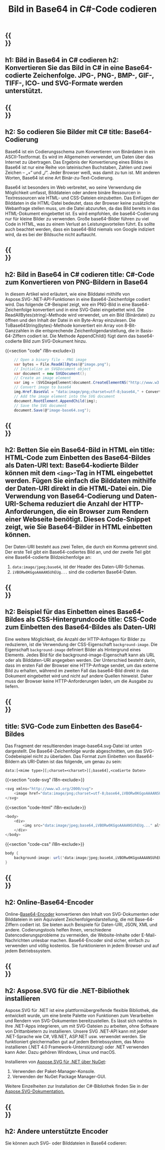 ﻿---
translation: true
template: /templates/_template-encoder.md
title: Bild in Base64 in C#-Code codieren
url: /net/base64-encoder/
description: Konvertieren Sie das Bild in C#-Code in Base64. Verwenden Sie als Daten-URIs codierte Base64-Bilder, um sie in HTML, CSS oder JSON einzubetten.
---

{{<section banner>}}
---
h1: Bild in Base64 in C# codieren
h2: Konvertieren Sie das Bild in C# in eine Base64-codierte Zeichenfolge. JPG-, PNG-, BMP-, GIF-, TIFF-, ICO- und SVG-Formate werden unterstützt.
---

{{<section base64>}}
---
h2: So codieren Sie Bilder mit C#
title: Base64-Codierung
---

Base64 ist ein Codierungsschema zum Konvertieren von Binärdaten in ein ASCII-Textformat. Es wird im Allgemeinen verwendet, um Daten über das Internet zu übertragen. Das Ergebnis der Konvertierung eines Bildes in Base64 ist nur eine Reihe von lateinischen Buchstaben, Zahlen und zwei Zeichen – „+“ und „/“. Jeder Browser weiß, was damit zu tun ist. Mit anderen Worten, Base64 ist eine Art Binär-zu-Text-Codierung.

 Base64 ist besonders im Web verbreitet, wo seine Verwendung die Möglichkeit umfasst, Bilddateien oder andere binäre Ressourcen in Textressourcen wie HTML- und CSS-Dateien einzubetten. Das Einfügen der Bilddaten in die HTML-Datei bedeutet, dass der Browser keine zusätzliche Webanfrage stellen muss, um die Datei abzurufen, da das Bild bereits in das HTML-Dokument eingebettet ist. Es wird empfohlen, die base64-Codierung nur für kleine Bilder zu verwenden. Große base64-Bilder führen zu viel Code in HTML, was zu einem Verlust an Leistungsvorteilen führt. Es sollte auch beachtet werden, dass ein base64-Bild niemals von Google indiziert wird, da es bei der Bildsuche nicht auftaucht.

{{<section demos>}}
---
h2: Bild in Base64 in C# codieren
title: C#-Code zum Konvertieren von PNG-Bildern in Base64
---

In diesem Artikel wird erläutert, wie eine Bilddatei mithilfe von Aspose.SVG-.NET-API-Funktionen in eine Base64-Zeichenfolge codiert wird. Das folgende C#-Beispiel zeigt, wie ein PNG-Bild in eine Base64-Zeichenfolge konvertiert und in eine SVG-Datei eingebettet wird. Die ReadAllBytes(string)-Methode wird verwendet, um ein Bild (Binärdatei) zu öffnen und den Inhalt der Datei in ein Byte-Array einzulesen. Die ToBase64String(bytes)-Methode konvertiert ein Array von 8-Bit-Ganzzahlen in die entsprechende Zeichenfolgendarstellung, die in Basis-64-Ziffern codiert ist. Die Methode AppendChild() fügt dann das base64-codierte Bild zum SVG-Dokument hinzu.

{{<section "code" i18n-exclude>}}

```cs
    // Open a binary file - PNG image
    var bytes = File.ReadAllBytes(@"image.png");
    // Initialize an SVGDocument object
    var document = new SVGDocument();
    // Create an image element
    var img = (SVGImageElement)document.CreateElementNS("http://www.w3.org/2000/svg", "image");
    // Convert image to base64
    img.Href.BaseVal = "data:image/png;charset=utf-8;base64," + Convert.ToBase64String(bytes);
    // Add the image element into the SVG document
    document.RootElement.AppendChild(img);
    // Save the SVG document
    document.Save(@"image-base64.svg");
```

{{<section html>}}
---
h2: Betten Sie ein Base64-Bild in HTML ein
title: HTML-Code zum Einbetten des Base64-Bildes als Daten-URI
text: Base64-kodierte Bilder können mit dem `<img>`-Tag in HTML eingebettet werden. Fügen Sie einfach die Bilddaten mithilfe der Daten-URI direkt in die HTML-Datei ein. Die Verwendung von Base64-Codierung und Daten-URI-Schema reduziert die Anzahl der HTTP-Anforderungen, die ein Browser zum Rendern einer Webseite benötigt. Dieses Code-Snippet zeigt, wie Sie Base64-Bilder in HTML einbetten können.
---

Der Daten-URI besteht aus zwei Teilen, die durch ein Komma getrennt sind. Der erste Teil gibt ein Base64-codiertes Bild an, und der zweite Teil gibt eine Base64-codierte Bildzeichenfolge an:
1. `data:image/jpeg;base64`, ist der Header des Daten-URI-Schemas.
1. `iVBORw0KGgoAAAANSUhEUg...` sind die codierten Base64-Daten.

{{<section css>}}
---
h2: Beispiel für das Einbetten eines Base64-Bildes als CSS-Hintergrundcode
title: CSS-Code zum Einbetten des Base64-Bildes als Daten-URI
---

Eine weitere Möglichkeit, die Anzahl der HTTP-Anfragen für Bilder zu reduzieren, ist die Verwendung der CSS-Eigenschaft `background-image`. Die Eigenschaft `background-image` definiert Bilder als Hintergrund eines Elements. Jedes Bild für die background-image-Eigenschaft kann als URL oder als Bilddaten-URI angegeben werden. Der Unterschied besteht darin, dass im ersten Fall der Browser eine HTTP-Anfrage sendet, um das externe Bild zu erhalten, während im zweiten Fall das base64-Bild direkt in das Dokument eingebettet wird und nicht auf andere Quellen hinweist. Daher muss der Browser keine HTTP-Anforderungen laden, um die Ausgabe zu liefern.

{{<section svg>}}
---
title: SVG-Code zum Einbetten des Base64-Bildes
---

Das Fragment der resultierenden image-base64.svg-Datei ist unten dargestellt. Die Base64-Zeichenfolge wurde abgeschnitten, um das SVG-Codebeispiel nicht zu überladen. Das Format zum Einbetten von Base64-Bildern als URI-Daten ist das folgende, um genau zu sein:

`data:[<mime type>][;charset=<charset>][;base64],<codierte Daten>`


{{<section "code-svg" i18n-exclude>}}

```cs
<svg xmlns="http://www.w3.org/2000/svg">
	<image href="data:image/png;charset=utf-8;base64,iVBORw0KGgoAAAANSUhEUg..." alt="Red border"/>
</svg>
```

{{<section "code-html" i18n-exclude>}}

```cs
<body>
    <div>
        <img src="data:image/jpeg;base64,iVBORw0KGgoAAAANSUhEUg..." alt="Red border">
    </div>
</body>
```

{{<section "code-css" i18n-exclude>}}

```cs
body {
    background-image: url('data:image/jpeg;base64,iVBORw0KGgoAAAANSUhEUg...');
}
```

{{<section encoder-online>}}
---
h2: Online-Base64-Encoder
---

Online-<a href="https://products.aspose.app/svg/{{lang}}/encoding" target="_blank">Base64-Encoder</a> konvertieren den Inhalt von SVG-Dokumenten oder Bilddateien in sein Äquivalent Zeichenfolgendarstellung, die mit Base-64-Ziffern codiert ist. Sie bieten auch Beispiele für Daten-URI, JSON, XML und andere. Codierungstools helfen Ihnen, verschiedene Datencodierungsprobleme zu vermeiden, die Website-Inhalte oder E-Mail-Nachrichten unlesbar machen. Base64-Encoder sind sicher, einfach zu verwenden und völlig kostenlos. Sie funktionieren in jedem Browser und auf jedem Betriebssystem.

{{<section installing>}}
---
h2: Aspose.SVG für die .NET-Bibliothek installieren
---

Aspose.SVG für .NET ist eine plattformübergreifende flexible Bibliothek, die entwickelt wurde, um eine breite Palette von Funktionen zum Verarbeiten und Rendern von SVG-Dokumenten bereitzustellen. Es lässt sich nahtlos in Ihre .NET-Apps integrieren, um mit SVG-Dateien zu arbeiten, ohne Software von Drittanbietern zu installieren. Unsere SVG .NET-API kann mit jeder .NET-Sprache wie C#, VB.NET, ASP.NET usw. verwendet werden. Sie funktioniert gleichermaßen gut auf jedem Betriebssystem, das Mono installieren (.NET 4.0 Framework-Unterstützung) oder .NET verwenden kann Ader. Dazu gehören Windows, Linux und macOS.

Installieren von <a href="https://www.nuget.org/packages/Aspose.SVG" target="_blank">Aspose.SVG für .NET über NuGet</a>:
1. Verwenden der Paket-Manager-Konsole.
1. Verwenden der NuGet Package Manager-GUI.

Weitere Einzelheiten zur Installation der C#-Bibliothek finden Sie in der [Aspose.SVG-Dokumentation.](https://docs.aspose.com/svg/net/getting-started/installation/)

{{<section other-encoders>}}
---
h2: Andere unterstützte Encoder
---

Sie können auch SVG- oder Bilddateien in Base64 codieren: